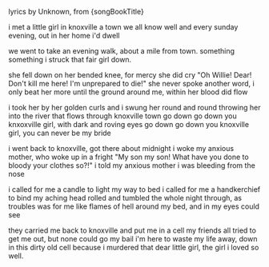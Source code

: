 lyrics by Unknown, from {songBookTitle}
 
i met a little girl in knoxville
a town we all know well
and every sunday evening,
out in her home i'd dwell

we went to take an evening walk,
about a mile from town.
something something
i struck that fair girl down.

she fell down on her bended knee,
for mercy she did cry
"Oh Willie! Dear! Don't kill me here! I'm unprepared to die!"
she never spoke another word, i only beat her more
until the ground around me, within her blood did flow

i took her by her golden curls and i swung her round and round
throwing her into the river that flows through knoxville town
go down go down you knxoxville girl, with dark and roving eyes
go down go down you knoxville girl, you can never be my bride

i went back to knoxville, got there about midnight
i woke my anxious mother, who woke up in a fright
"My son my son! What have you done to bloody your clothes so?!"
i told my anxious mother i was bleeding from the nose

i called for me a candle to light my way to bed
i called for me a handkerchief to bind my aching head
rolled and tumbled the whole night through, as troubles was for me
like flames of hell around my bed, and in my eyes could see

they carried me back to knoxville and put me in a cell
my friends all tried to get me out, but none could go my bail
i'm here to waste my life away, down in this dirty old cell
because i murdered that dear little girl, the girl i loved so well.